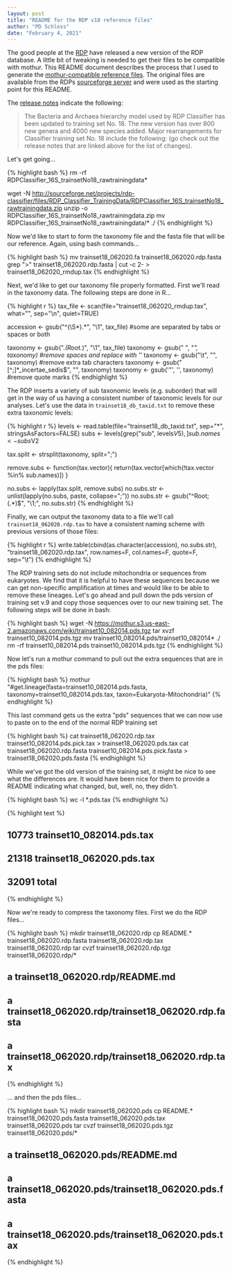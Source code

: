 ```yaml
---
layout: post
title: "README for the RDP v18 reference files"
author: "PD Schloss"
date: "February 4, 2021"
---
```


The good people at the [RDP](http://rdp.cme.msu.edu) have released a new version of the RDP database. A little bit of tweaking is needed to get their files to be compatible with mothur. This README document describes the process that I used to generate the [mothur-compatible reference files](http://mothur.org/wiki/RDP_reference_files). The original files are available from the RDPs [sourceforge server](http://sourceforge.net/projects/rdp-classifier/files/RDP_Classifier_TrainingData/) and were used as the starting point for this README.

The [release notes](https://sourceforge.net/p/rdp-classifier/news/2020/07/rdp-classifier-213-july-2020-release-note/) indicate the following:

> The Bacteria and Archaea hierarchy model used by RDP Classifier has been updated to training set No. 18. The new version has over 800 new genera and 4000 new species added. Major rearrangements for Classifier training set No. 18 include the following: (go check out the release notes that are linked above for the list of changes).


Let's get going...


{% highlight bash %}
rm -rf RDPClassifier_16S_trainsetNo18_rawtrainingdata*

wget -N http://sourceforge.net/projects/rdp-classifier/files/RDP_Classifier_TrainingData/RDPClassifier_16S_trainsetNo18_rawtrainingdata.zip
unzip -o RDPClassifier_16S_trainsetNo18_rawtrainingdata.zip
mv RDPClassifier_16S_trainsetNo18_rawtrainingdata/* ./
{% endhighlight %}

Now we'd like to start to form the taxonomy file and the fasta file that will be our reference. Again, using bash commands...

{% highlight bash %}
mv trainset18_062020.fa trainset18_062020.rdp.fasta
grep ">" trainset18_062020.rdp.fasta | cut -c 2- > trainset18_062020_rmdup.tax
{% endhighlight %}


Next, we'd like to get our taxonomy file properly formatted. First we'll read in the taxonomy data. The following steps are done in R...


{% highlight r %}
tax_file <- scan(file="trainset18_062020_rmdup.tax", what="", sep="\n", quiet=TRUE)

accession <- gsub("^(\\S*).*", "\\1", tax_file) #some are separated by tabs or spaces or both

taxonomy <- gsub(".*(Root.*)", "\\1", tax_file)
taxonomy <- gsub(" ", "_", taxonomy)	#remove spaces and replace with '_'
taxonomy <- gsub("\t", "", taxonomy)	#remove extra tab characters
taxonomy <- gsub("[^;]*_incertae_sedis$", "", taxonomy)
taxonomy <- gsub('\"', '', taxonomy) #remove quote marks
{% endhighlight %}

The RDP inserts a variety of sub taxonomic levels (e.g. suborder) that will get in the way of us having a consistent number of taxonomic levels for our analyses. Let's use the data in `trainset18_db_taxid.txt` to remove these extra taxonomic levels:


{% highlight r %}
levels <- read.table(file="trainset18_db_taxid.txt", sep="*", stringsAsFactors=FALSE)
subs <- levels[grep("sub", levels$V5),]
sub.names <- subs$V2

tax.split <- strsplit(taxonomy, split=";")

remove.subs <- function(tax.vector){
	return(tax.vector[which(!tax.vector %in% sub.names)])
}

no.subs <- lapply(tax.split, remove.subs)
no.subs.str <- unlist(lapply(no.subs, paste, collapse=";"))
no.subs.str <- gsub("^Root;(.*)$", "\\1;", no.subs.str)
{% endhighlight %}

Finally, we can output the taxonomy data to a file we'll call `trainset18_062020.rdp.tax` to have a consistent naming scheme with previous versions of those files:


{% highlight r %}
write.table(cbind(as.character(accession), no.subs.str), "trainset18_062020.rdp.tax", row.names=F, col.names=F, quote=F, sep="\t")
{% endhighlight %}

The RDP training sets do not include mitochondria or sequences from eukaryotes. We find that it is helpful to have these sequences because we can get non-specific amplification at times and would like to be able to remove these lineages. Let's go ahead and pull down the pds version of training set v.9 and copy those sequences over to our new training set. The following steps will be done in bash:

{% highlight bash %}
wget -N https://mothur.s3.us-east-2.amazonaws.com/wiki/trainset10_082014.pds.tgz
tar xvzf trainset10_082014.pds.tgz
mv trainset10_082014.pds/trainset10_082014* ./
rm -rf trainset10_082014.pds trainset10_082014.pds.tgz
{% endhighlight %}

Now let's run a mothur command to pull out the extra sequences that are in the pds files:


{% highlight bash %}
mothur "#get.lineage(fasta=trainset10_082014.pds.fasta, taxonomy=trainset10_082014.pds.tax, taxon=Eukaryota-Mitochondria)"
{% endhighlight %}

This last command gets us the extra "pds" sequences that we can now use to paste on to the end of the normal RDP training set


{% highlight bash %}
cat trainset18_062020.rdp.tax trainset10_082014.pds.pick.tax > trainset18_062020.pds.tax
cat trainset18_062020.rdp.fasta trainset10_082014.pds.pick.fasta > trainset18_062020.pds.fasta
{% endhighlight %}

While we've got the old version of the training set, it might be nice to see what the differences are. It would have been nice for them to provide a README indicating what changed, but, well, no, they didn't.


{% highlight bash %}
wc -l *.pds.tax
{% endhighlight %}




{% highlight text %}
## 10773 trainset10_082014.pds.tax
## 21318 trainset18_062020.pds.tax
## 32091 total
{% endhighlight %}

Now we're ready to compress the taxonomy files. First we do the RDP files...


{% highlight bash %}
mkdir trainset18_062020.rdp
cp README.* trainset18_062020.rdp.fasta trainset18_062020.rdp.tax trainset18_062020.rdp
tar cvzf trainset18_062020.rdp.tgz  trainset18_062020.rdp/*

## a trainset18_062020.rdp/README.md
## a trainset18_062020.rdp/trainset18_062020.rdp.fasta
## a trainset18_062020.rdp/trainset18_062020.rdp.tax
{% endhighlight %}

... and then the pds files...


{% highlight bash %}
mkdir trainset18_062020.pds
cp README.* trainset18_062020.pds.fasta trainset18_062020.pds.tax trainset18_062020.pds
tar cvzf trainset18_062020.pds.tgz  trainset18_062020.pds/*

## a trainset18_062020.pds/README.md
## a trainset18_062020.pds/trainset18_062020.pds.fasta
## a trainset18_062020.pds/trainset18_062020.pds.tax
{% endhighlight %}

